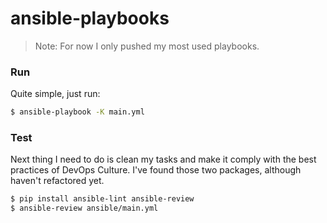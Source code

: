 # ansible-playbooks

> Note: For now I only pushed my most used playbooks.

### Run

Quite simple, just run:

``` bash
$ ansible-playbook -K main.yml
```
### Test

Next thing I need to do is clean my tasks and make it comply with the best
practices of DevOps Culture. I've found those two packages, although haven't
refactored yet.

``` bash
$ pip install ansible-lint ansible-review
$ ansible-review ansible/main.yml
```
